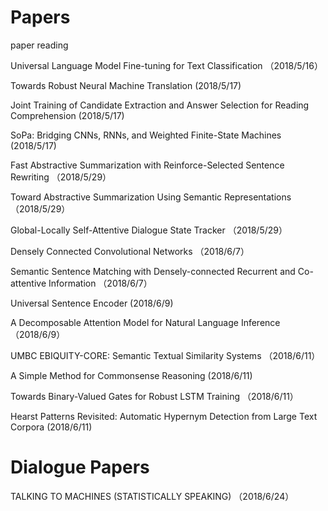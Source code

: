 # Papers
paper reading

Universal Language Model Fine-tuning for Text Classification （2018/5/16）

Towards Robust Neural Machine Translation (2018/5/17)

Joint Training of Candidate Extraction and Answer Selection for Reading Comprehension (2018/5/17)

SoPa: Bridging CNNs, RNNs, and Weighted Finite-State Machines (2018/5/17)

Fast Abstractive Summarization with Reinforce-Selected Sentence Rewriting （2018/5/29）

Toward Abstractive Summarization Using Semantic Representations （2018/5/29）

Global-Locally Self-Attentive Dialogue State Tracker （2018/5/29）

Densely Connected Convolutional Networks （2018/6/7）

Semantic Sentence Matching with Densely-connected Recurrent and Co-attentive Information （2018/6/7）

Universal Sentence Encoder (2018/6/9)

A Decomposable Attention Model for Natural Language Inference （2018/6/9）

UMBC EBIQUITY-CORE: Semantic Textual Similarity Systems （2018/6/11）

A Simple Method for Commonsense Reasoning (2018/6/11)

Towards Binary-Valued Gates for Robust LSTM Training （2018/6/11）

Hearst Patterns Revisited: Automatic Hypernym Detection from Large Text Corpora (2018/6/11)


# Dialogue Papers
TALKING TO MACHINES (STATISTICALLY SPEAKING) （2018/6/24）
